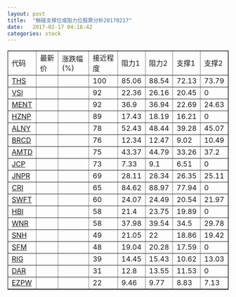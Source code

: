 ```yaml
---
layout: post
title:  "触碰支撑位或阻力位股票分析20170217"
date:   2017-02-17 04:16:42
categories: stock
---
```

<script type="text/javascript">
var stockList = []
stockList.push('gb_ths');
stockList.push('gb_vsi');
stockList.push('gb_ment');
stockList.push('gb_hznp');
stockList.push('gb_alny');
stockList.push('gb_brcd');
stockList.push('gb_amtd');
stockList.push('gb_jcp');
stockList.push('gb_jnpr');
stockList.push('gb_cri');
stockList.push('gb_swft');
stockList.push('gb_hbi');
stockList.push('gb_wnr');
stockList.push('gb_snh');
stockList.push('gb_sfm');
stockList.push('gb_rig');
stockList.push('gb_dar');
stockList.push('gb_ezpw');
</script>
<table border="1">
 <tr>
 <td>代码</td>
 <td>最新价</td>
 <td>涨跌幅(%)</td>
 <td>接近程度</td>
 <td>阻力1</td>
 <td>阻力2</td>
 <td>支撑1</td>
 <td>支撑2</td>
</tr>
  <tr id="ths" class="red">
  <td><a href="http://stock.finance.sina.com.cn/usstock/quotes/THS.html" target="_blank">THS</a></td><td></td><td></td><td>100</td><td>85.06</td><td>88.54</td><td>72.13</td><td>73.79</td></tr>
  <tr id="vsi" class="red">
  <td><a href="http://stock.finance.sina.com.cn/usstock/quotes/VSI.html" target="_blank">VSI</a></td><td></td><td></td><td>92</td><td>22.36</td><td>26.16</td><td>20.45</td><td>0</td></tr>
  <tr id="ment" class="red">
  <td><a href="http://stock.finance.sina.com.cn/usstock/quotes/MENT.html" target="_blank">MENT</a></td><td></td><td></td><td>92</td><td>36.9</td><td>36.94</td><td>22.69</td><td>24.63</td></tr>
  <tr id="hznp" class="red">
  <td><a href="http://stock.finance.sina.com.cn/usstock/quotes/HZNP.html" target="_blank">HZNP</a></td><td></td><td></td><td>89</td><td>17.43</td><td>18.19</td><td>16.21</td><td>0</td></tr>
  <tr id="alny" class="red">
  <td><a href="http://stock.finance.sina.com.cn/usstock/quotes/ALNY.html" target="_blank">ALNY</a></td><td></td><td></td><td>78</td><td>52.43</td><td>48.44</td><td>39.28</td><td>45.07</td></tr>
  <tr id="brcd" class="red">
  <td><a href="http://stock.finance.sina.com.cn/usstock/quotes/BRCD.html" target="_blank">BRCD</a></td><td></td><td></td><td>76</td><td>12.34</td><td>12.47</td><td>9.02</td><td>10.49</td></tr>
  <tr id="amtd" class="red">
  <td><a href="http://stock.finance.sina.com.cn/usstock/quotes/AMTD.html" target="_blank">AMTD</a></td><td></td><td></td><td>75</td><td>43.37</td><td>44.79</td><td>33.26</td><td>37.2</td></tr>
  <tr id="jcp" class="red">
  <td><a href="http://stock.finance.sina.com.cn/usstock/quotes/JCP.html" target="_blank">JCP</a></td><td></td><td></td><td>73</td><td>7.33</td><td>9.1</td><td>6.51</td><td>0</td></tr>
  <tr id="jnpr" class="red">
  <td><a href="http://stock.finance.sina.com.cn/usstock/quotes/JNPR.html" target="_blank">JNPR</a></td><td></td><td></td><td>69</td><td>28.11</td><td>28.34</td><td>26.35</td><td>25.11</td></tr>
  <tr id="cri" class="red">
  <td><a href="http://stock.finance.sina.com.cn/usstock/quotes/CRI.html" target="_blank">CRI</a></td><td></td><td></td><td>65</td><td>84.62</td><td>88.97</td><td>77.94</td><td>0</td></tr>
  <tr id="swft" class="green">
  <td><a href="http://stock.finance.sina.com.cn/usstock/quotes/SWFT.html" target="_blank">SWFT</a></td><td></td><td></td><td>60</td><td>24.07</td><td>24.49</td><td>20.54</td><td>21.97</td></tr>
  <tr id="hbi" class="red">
  <td><a href="http://stock.finance.sina.com.cn/usstock/quotes/HBI.html" target="_blank">HBI</a></td><td></td><td></td><td>58</td><td>21.4</td><td>23.75</td><td>19.89</td><td>0</td></tr>
  <tr id="wnr" class="red">
  <td><a href="http://stock.finance.sina.com.cn/usstock/quotes/WNR.html" target="_blank">WNR</a></td><td></td><td></td><td>58</td><td>37.98</td><td>39.54</td><td>34.5</td><td>29.78</td></tr>
  <tr id="snh" class="green">
  <td><a href="http://stock.finance.sina.com.cn/usstock/quotes/SNH.html" target="_blank">SNH</a></td><td></td><td></td><td>49</td><td>21.05</td><td>22</td><td>18.86</td><td>19.42</td></tr>
  <tr id="sfm" class="red">
  <td><a href="http://stock.finance.sina.com.cn/usstock/quotes/SFM.html" target="_blank">SFM</a></td><td></td><td></td><td>48</td><td>19.04</td><td>20.28</td><td>17.59</td><td>0</td></tr>
  <tr id="rig" class="green">
  <td><a href="http://stock.finance.sina.com.cn/usstock/quotes/RIG.html" target="_blank">RIG</a></td><td></td><td></td><td>39</td><td>14.45</td><td>15.43</td><td>10.62</td><td>13.03</td></tr>
  <tr id="dar" class="red">
  <td><a href="http://stock.finance.sina.com.cn/usstock/quotes/DAR.html" target="_blank">DAR</a></td><td></td><td></td><td>31</td><td>12.8</td><td>13.55</td><td>11.53</td><td>0</td></tr>
  <tr id="ezpw" class="green">
  <td><a href="http://stock.finance.sina.com.cn/usstock/quotes/EZPW.html" target="_blank">EZPW</a></td><td></td><td></td><td>22</td><td>9.46</td><td>9.77</td><td>8.83</td><td>7.13</td></tr>
</table>
